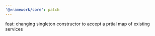 ```yaml
---
'@vramework/core': patch
---
```


feat: changing singleton constructor to accept a prtial map of existing services
